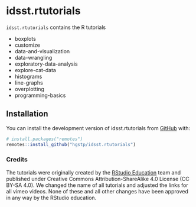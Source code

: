 
<!-- README.md is generated from README.Rmd. Please edit that file -->

# idsst.rtutorials

<!-- badges: start -->
<!-- badges: end -->

`idsst.rtutorials` contains the R tutorials

- boxplots
- customize
- data-and-visualization
- data-wrangling
- exploratory-data-analysis
- explore-cat-data
- histograms
- line-graphs
- overplotting
- programming-basics

## Installation

You can install the development version of idsst.rtutorials from
[GitHub](https://github.com/) with:

``` r
# install.packages("remotes")
remotes::install_github("hgstp/idsst.rtutorials")
```

### Credits

The tutorials were originally created by the [RStudio
Education](https://github.com/rstudio-education) team and published
under Creative Commons Attribution-ShareAlike 4.0 License (CC BY-SA
4.0). We changed the name of all tutorials and adjusted the links for
all vimeo videos. None of these and all other changes have been approved
in any way by the RStudio education.
